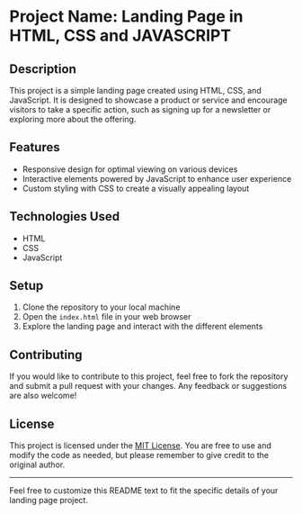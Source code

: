 # Project Name: Landing Page in HTML, CSS and JAVASCRIPT

## Description
This project is a simple landing page created using HTML, CSS, and JavaScript. It is designed to showcase a product or service and encourage visitors to take a specific action, such as signing up for a newsletter or exploring more about the offering.

## Features
- Responsive design for optimal viewing on various devices
- Interactive elements powered by JavaScript to enhance user experience
- Custom styling with CSS to create a visually appealing layout

## Technologies Used
- HTML
- CSS
- JavaScript

## Setup
1. Clone the repository to your local machine
2. Open the `index.html` file in your web browser
3. Explore the landing page and interact with the different elements

## Contributing
If you would like to contribute to this project, feel free to fork the repository and submit a pull request with your changes. Any feedback or suggestions are also welcome!

## License
This project is licensed under the [MIT License](link-to-license). You are free to use and modify the code as needed, but please remember to give credit to the original author.

---

Feel free to customize this README text to fit the specific details of your landing page project.